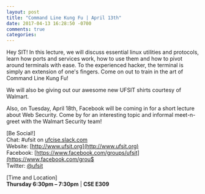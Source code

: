 ```yaml
---
layout: post
title: "Command Line Kung Fu | April 13th"
date: 2017-04-13 16:28:50 -0700
comments: true
categories: 
---
```


Hey SIT! In this lecture, we will discuss essential linux utilities and protocols, learn how ports and services work, how to use them and how to pivot around terminals with ease. To the experienced hacker, the terminal is simply an extension of one's fingers. Come on out to train in the art of Command Line Kung Fu!

We will also be giving out our awesome new UFSIT shirts courtesy of Walmart. 

Also, on Tuesday, April 18th, Facebook will be coming in for a short lecture about Web Security. Come by for an interesting topic and informal meet-n-greet with the Walmart Security team!

<!-- MORE -->

[Be Social!]   
Chat: #ufsit on [ufcise.slack.com](https://ufcise.slack.com)  
Website: [http://www.ufsit.org](http://www.ufsit.org)   
Facebook: [https://www.facebook.com/groups/ufsit](https://www.facebook.com/grou$   
Twitter: [@ufsit](https://twitter.com/ufsit)

[Time and Location]   
__Thursday 6:30pm – 7:30pm__ | __CSE E309__

